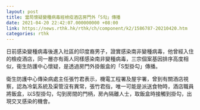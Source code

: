 ```yaml
---
layout: post
title: 當局懷疑變種病毒經檢疫酒店房門外「S勾」傳播
date: 2021-04-20 22:42:07.000000000 +08:00
link: https://news.rthk.hk/rthk/ch/component/k2/1586787-20210420.htm
categories: rthk
---
```


日前感染變種病毒後進入社區的印度裔男子，證實感染南非變種病毒，他曾經入住的檢疫酒店，同一層亦有兩人同樣感染南非變種病毒，三宗個案基因排序高度相似，衞生防護中心懷疑，是透過房門外掛飯盒的「S型掛勾」傳播。

衛生防護中心傳染病處主任張竹君表示，機電工程署及屋宇署，曾到有關酒店視察，認為冷氣系統及渠管沒有異常，張竹君指，唯一可能是派送食物時，酒店職員將飯盒，以S型掛勾，勾到房間的門柄，房內隔離人士，取飯盒時接觸到掛勾，出現交叉感染的機會。
